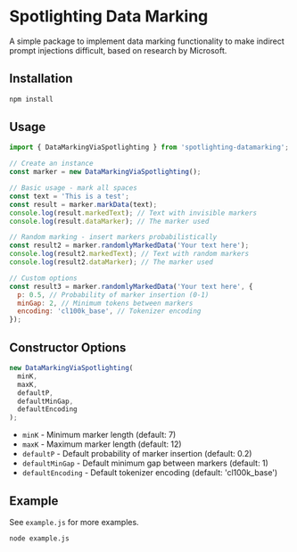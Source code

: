 # Spotlighting Data Marking

A simple package to implement data marking functionality to make indirect prompt injections difficult, based on research by Microsoft.

## Installation

```bash
npm install
```

## Usage

```javascript
import { DataMarkingViaSpotlighting } from 'spotlighting-datamarking';

// Create an instance
const marker = new DataMarkingViaSpotlighting();

// Basic usage - mark all spaces
const text = 'This is a test';
const result = marker.markData(text);
console.log(result.markedText); // Text with invisible markers
console.log(result.dataMarker); // The marker used

// Random marking - insert markers probabilistically
const result2 = marker.randomlyMarkedData('Your text here');
console.log(result2.markedText); // Text with random markers
console.log(result2.dataMarker); // The marker used

// Custom options
const result3 = marker.randomlyMarkedData('Your text here', {
  p: 0.5, // Probability of marker insertion (0-1)
  minGap: 2, // Minimum tokens between markers
  encoding: 'cl100k_base', // Tokenizer encoding
});
```

## Constructor Options

```javascript
new DataMarkingViaSpotlighting(
  minK,
  maxK,
  defaultP,
  defaultMinGap,
  defaultEncoding
);
```

- `minK` - Minimum marker length (default: 7)
- `maxK` - Maximum marker length (default: 12)
- `defaultP` - Default probability of marker insertion (default: 0.2)
- `defaultMinGap` - Default minimum gap between markers (default: 1)
- `defaultEncoding` - Default tokenizer encoding (default: 'cl100k_base')

## Example

See `example.js` for more examples.

```bash
node example.js
```
